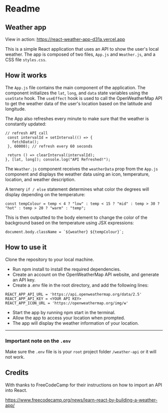 # Readme
## Weather app

View in action: https://react-weather-app-d31a.vercel.app

This is a simple React application that uses an API to show the user's local weather. The app is composed of two files, `App.js` and `Weather.js`, and a CSS file `styles.css`.

## How it works
The `App.js` file contains the main component of the application. The component initializes the `lat`, `long`, and `data` state variables using the `useState` hook. The `useEffect` hook is used to call the OpenWeatherMap API to get the weather data of the user's location based on the latitude and longitude.

The App also refreshes every minute to make sure that the weather is constantly updated: 

 ```
// refresh API call
  const intervalId = setInterval(() => {
    fetchData();
  }, 60000); // refresh every 60 seconds

  return () => clearInterval(intervalId);
}, [lat, long]); console.log("API Refreshed!");
```


The `Weather.js` component receives the `weatherData` prop from the `App.js` component and displays the weather data using an icon, temperature, location, and weather description.

A ternery `if / else` statement determines what color the degrees will display depending on the temperature: 

  ```
const tempColour = temp < 4 ? "low" : temp < 15 ? "mid" : temp > 30 ? "hot" : temp > 20 ? "warm" : "temp";
```

This is then outputted to the body element to change the color of the background based on the temperature using JSX expressions: 

 ``document.body.className = `${weather} ${tempColour}`;``
 

## How to use it
Clone the repository to your local machine.
- Run npm install to install the required dependencies.
- Create an account on the OpenWeatherMap API website, and generate an API key.
- Create a .env file in the root directory, and add the following lines:

```
REACT_APP_API_URL = 'https://api.openweathermap.org/data/2.5'
REACT_APP_API_KEY = <YOUR API KEY>
REACT_APP_ICON_URL = 'https://openweathermap.org/img/w'
```

- Start the app by running npm start in the terminal.
- Allow the app to access your location when prompted.
- The app will display the weather information of your location.

---

### Important note on the `.env` 

Make sure the `.env` file is is your `root` project folder `/weather-api` or it will not work.

## Credits

With thanks to FreeCodeCamp for their instructions on how to import an API into React.

https://www.freecodecamp.org/news/learn-react-by-building-a-weather-app/
